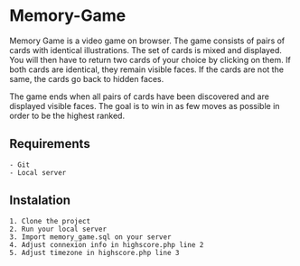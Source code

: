 # Memory-Game

Memory Game is a video game on browser. The game consists of pairs of cards with identical illustrations. The set of cards is mixed and displayed. You will then have to return two cards of your choice by clicking on them. If both cards are identical, they remain visible faces. If the cards are not the same, the cards go back to hidden faces.

The game ends when all pairs of cards have been discovered and are displayed visible faces. The goal is to win in as few moves as possible in order to be the highest ranked.

## Requirements
    - Git
    - Local server

## Instalation


    1. Clone the project
    2. Run your local server
    3. Import memory_game.sql on your server
    4. Adjust connexion info in highscore.php line 2
    5. Adjust timezone in highscore.php line 3
